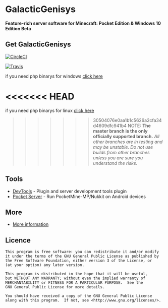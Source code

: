 GalacticGenisys
===================

__Feature-rich server software for Minecraft: Pocket Edition & Windows 10 Edition Beta__


Get GalacticGenisys
-------------
[![CircleCI](https://circleci.com/gh/GalacticSoftware/GalacticGenisys/tree/master.svg?style=svg)](https://circleci.com/gh/GalacticSoftware/GalacticGenisys/tree/master)

[![Travis](https://travis-ci.org/GalacticSoftware/GalacticGenisys.svg?branch=master)](https://travis-ci.org/GalacticSoftware/GalacticGenisys)

if you need php binarys for windows [click here](https://ci.appveyor.com/project/caspervanneck/galacticsetup/build/artifacts)

<<<<<<< HEAD
=======
if you need php binarys for linux [click here](https://jenkins.pmmp.io/)

>>>>>>> 30504076e0aa1b1c5626a2cfa34d4609dfc941b4
NOTE: **The master branch is the only officially supported branch.**
_All other branches are in testing and may be unstable. Do not use builds from other branches unless you are sure you understand the risks._

Tools
-------------
* [DevTools](https://github.com/pmmp/PocketMine-DevTools) - Plugin and server development tools plugin
* [Pocket Server](https://github.com/fengberd/MinecraftPEServer) - Run PocketMine-MP/Nukkit on Android devices

More
-------------
* [More information](https://github.com/iTXTech/Genisys/wiki/More-information)

Licence
-------------
	This program is free software: you can redistribute it and/or modify
	it under the terms of the GNU General Public License as published by
	the Free Software Foundation, either version 3 of the License, or
	(at your option) any later version.

	This program is distributed in the hope that it will be useful,
	but WITHOUT ANY WARRANTY; without even the implied warranty of
	MERCHANTABILITY or FITNESS FOR A PARTICULAR PURPOSE.  See the
	GNU General Public License for more details.

	You should have received a copy of the GNU General Public License
	along with this program.  If not, see <http://www.gnu.org/licenses/>.

